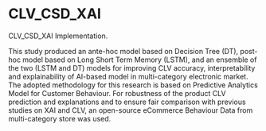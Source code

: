 # CLV_CSD_XAI
CLV_CSD_XAI Implementation.

This study produced an ante-hoc model based on Decision Tree (DT), post-hoc model based on Long Short Term Memory (LSTM), and an ensemble of the two (LSTM and DT) models for improving CLV accuracy, interpretability and explainability of AI-based model in multi-category electronic market. The adopted methodology for this research is based on Predictive Analytics Model for Customer Behaviour. For robustness of the product CLV prediction and explanations and to ensure fair comparison with previous studies on XAI and CLV, an open-source eCommerce Behaviour Data from multi-category store was used.
